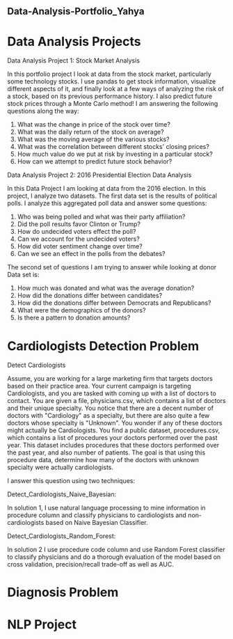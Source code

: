 ## Data-Analysis-Portfolio_Yahya

# Data Analysis Projects

Data Analysis Project 1: Stock Market Analysis

In this portfolio project I look at data from the stock market, particularly some technology stocks. I use pandas to get stock information, visualize different aspects of it, and finally look at a few ways of analyzing the risk of a stock, based on its previous performance history. I also predict future stock prices through a Monte Carlo method!
I am answering the following questions along the way:

1) What was the change in price of the stock over time? 
2) What was the daily return of the stock on average? 
3) What was the moving average of the various stocks? 
4) What was the correlation between different stocks' closing prices? 
5) How much value do we put at risk by investing in a particular stock?
6) How can we attempt to predict future stock behavior?

Data Analysis Project 2: 2016 Presidential Election Data Analysis

In this Data Project I am looking at data from the 2016 election.
In this project, I analyze two datasets. The first data set is the results of political polls. I analyze this aggregated poll data and answer some questions: 

1) Who was being polled and what was their party affiliation? 
2) Did the poll results favor Clinton or Trump? 
3) How do undecided voters effect the poll? 
4) Can we account for the undecided voters? 
5) How did voter sentiment change over time? 
6) Can we see an effect in the polls from the debates?

The second set of questions I am trying to answer while looking at donor Data set is:

1) How much was donated and what was the average donation?
2) How did the donations differ between candidates?
3) How did the donations differ between Democrats and Republicans?
4) What were the demographics of the donors?
5) Is there a pattern to donation amounts?

# Cardiologists Detection Problem

Detect Cardiologists

Assume, you are working for a large marketing firm that targets doctors based on their practice area. Your current campaign is targeting Cardiologists, and you are tasked with coming up with a list of doctors to contact.
You are given a file, physicians.csv, which contains a list of doctors and their unique specialty. You notice that there are a decent number of doctors with "Cardiology" as a specialty, but there are also quite a few doctors whose specialty is "Unknown". You wonder if any of these doctors might actually be Cardiologists.
You find a public dataset, procedures.csv, which contains a list of procedures your doctors performed over the past year. This dataset includes procedures that these doctors performed over the past year, and also number of patients.
The goal is that using this procedure data, determine how many of the doctors with unknown specialty were actually cardiologists.

I answer this question using two techniques:

Detect_Cardiologists_Naive_Bayesian:

In solution 1, I use natural language processing to mine information in procedure column and classify physicians to cardiologists and non-cardiologists based on Naive Bayesian Classifier.

Detect_Cardiologists_Random_Forest:

In solution 2 I use procedure code column and use Random Forest classifier to classify physicians and do a thorough evaluation of the model based on cross validation, precision/recall trade-off as well as AUC.

# Diagnosis Problem

# NLP Project


